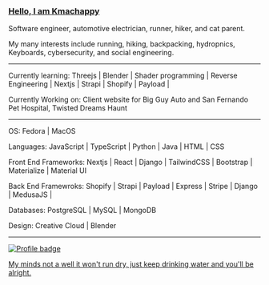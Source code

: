 ### [Hello, I am Kmachappy](http://www.kmachappy.me/)

Software engineer, automotive electrician, runner, hiker, and cat parent.

My many interests include running, hiking, backpacking, hydropnics, Keyboards, cybersecurity, and social engineering.

---

Currently learning: Threejs | Blender | Shader programming | Reverse Engineering | Nextjs | Strapi | Shopify | Payload | 

Currently Working on: Client website for Big Guy Auto and San Fernando Pet Hospital, Twisted Dreams Haunt

---

OS: Fedora | MacOS

Languages: JavaScript | TypeScript | Python | Java | HTML | CSS 

Front End Frameworks: Nextjs | React | Django | TailwindCSS | Bootstrap | Materialize | Material UI 

Back End Framewroks: Shopify | Strapi | Payload | Express | Stripe | Django | MedusaJS | 

Databases: PostgreSQL | MySQL | MongoDB

Design: Creative Cloud | Blender

---




[![Profile badge](https://www.codewars.com/users/Kmachappy/badges/small)](https://www.codewars.com/users/Kmachappy)



[My minds not a well it won't run dry, just keep drinking water and you'll be alright.](https://www.youtube.com/watch?v=DbvR_d7MDQc)
